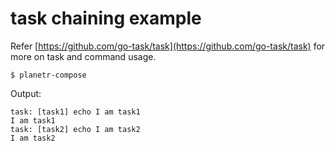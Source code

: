 # task chaining example

Refer [https://github.com/go-task/task](https://github.com/go-task/task) for more on task and command usage.


```shell
$ planetr-compose 
```

Output:

```shell
task: [task1] echo I am task1
I am task1
task: [task2] echo I am task2
I am task2
```
